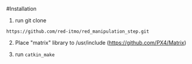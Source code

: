 #Installation

1. run git clone 
```
https://github.com/red-itmo/red_manipulation_step.git
```

2. Place "matrix" library to /usr/include (https://github.com/PX4/Matrix)

3. run ```catkin_make```

<!-- # How to run?

1. Start manipulation node.
```
roslaunch arm_manipulation start_manipulation.launch
```

2. Start cv - manipulation control node
```
rosrun manipulation_control_node start_node
```

3. Send message for starting
```
rosservice call /table_feasible -->
```